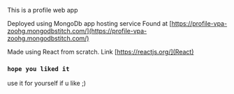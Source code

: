 This is a profile web app

Deployed using MongoDb app hosting service 
Found at [https://profile-vpa-zoohg.mongodbstitch.com/](https://profile-vpa-zoohg.mongodbstitch.com/)

Made using React from scratch.
Link [https://reactjs.org/](React)

### `hope you liked it`

use it for yourself if u like ;)

